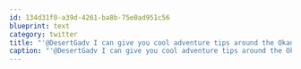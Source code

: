 ```yaml
---
id: 134d31f0-a39d-4261-ba8b-75e0ad951c56
blueprint: text
category: twitter
title: "'@DesertGadv I can give you cool adventure tips around the Okanagan if needed"
caption: "'@DesertGadv I can give you cool adventure tips around the Okanagan if needed"
---
```

